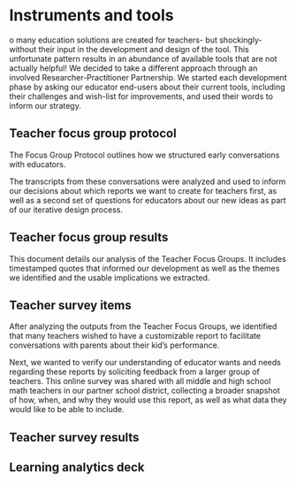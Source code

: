 # Instruments and tools

o many education solutions are created for teachers- but shockingly- without their input in the development and design of the tool.  This unfortunate pattern results in an abundance of available tools that are not actually helpful!  We decided to take a different approach through an involved Researcher-Practitioner Partnership.  We started each development phase by asking our educator end-users about their current tools, including their challenges and wish-list for improvements, and used their words to inform our strategy.  

## Teacher focus group protocol

The Focus Group Protocol outlines how we structured early conversations with educators.   

The transcripts from these conversations were analyzed and used to inform our decisions about which reports we want to create for teachers first, as well as a second set of questions for educators about our new ideas as part of our iterative design process.

## Teacher focus group results

This document details our analysis of the Teacher Focus Groups.  It includes timestamped quotes that informed our development as well as the themes we identified and the usable implications we extracted. 

## Teacher survey items

After analyzing the outputs from the Teacher Focus Groups, we identified that many teachers wished to have a customizable report to facilitate conversations with parents about their kid’s performance.   

Next, we wanted to verify our understanding of educator wants and needs regarding these reports by soliciting feedback from a larger group of teachers.  This online survey was shared with all middle and high school math teachers in our partner school district, collecting a broader snapshot of how, when, and why they would use this report, as well as what data they would like to be able to include.

## Teacher survey results


## Learning analytics deck


